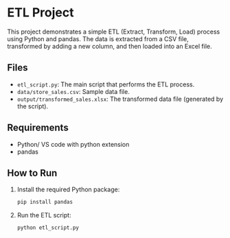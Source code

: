 # ETL Project

This project demonstrates a simple ETL (Extract, Transform, Load) process using Python and pandas. The data is extracted from a CSV file, transformed by adding a new column, and then loaded into an Excel file.

## Files

- `etl_script.py`: The main script that performs the ETL process.
- `data/store_sales.csv`: Sample data file.
- `output/transformed_sales.xlsx`: The transformed data file (generated by the script).

## Requirements

- Python/ VS code with python extension
- pandas

## How to Run

1. Install the required Python package:
    ```bash
    pip install pandas
    ```

2. Run the ETL script:
    ```bash
    python etl_script.py
    ```
